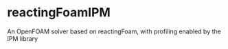# reactingFoamIPM
An OpenFOAM solver based on reactingFoam, with profiling enabled by the IPM library
